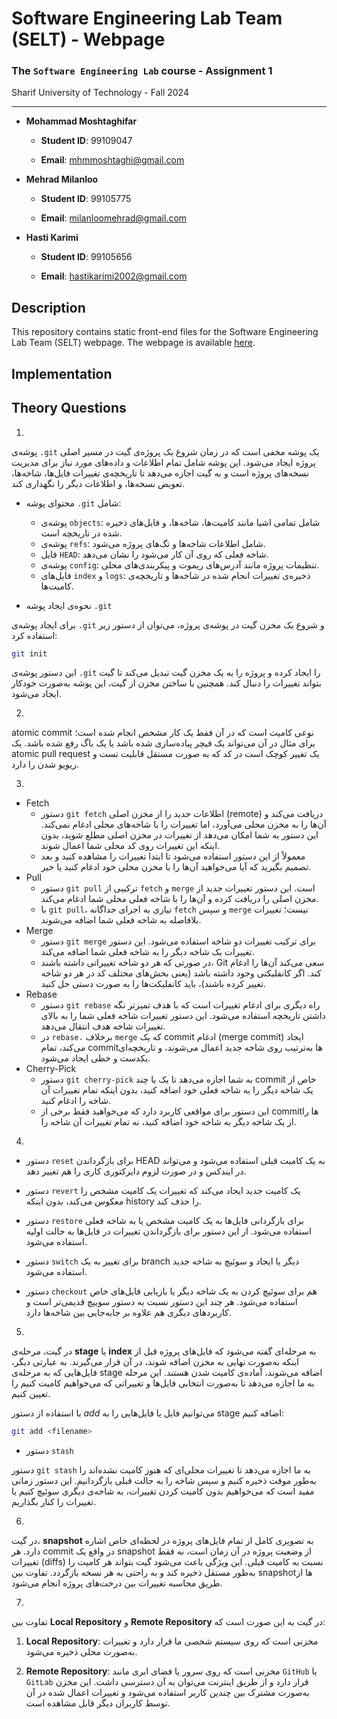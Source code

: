 # Software Engineering Lab Team (SELT) - Webpage

### The `Software Engineering Lab` course - Assignment 1

Sharif University of Technology - Fall 2024

---

+ **Mohammad Moshtaghifar**

    + **Student ID**: 99109047

    + **Email**: mhmmoshtaghi@gmail.com

+ **Mehrad Milanloo**

    + **Student ID**: 99105775

    + **Email**: milanloomehrad@gmail.com

+ **Hasti Karimi**

    + **Student ID**: 99105656

    + **Email**: hastikarimi2002@gmail.com


## Description

This repository contains static front-end files for the Software Engineering Lab Team (SELT) webpage. The webpage is available [here](https://mehradmilan.github.io/index.html).

## Implementation

## Theory Questions

1.
پوشه‌ی
`.git`
 یک پوشه مخفی است که در زمان شروع یک پروژه‌ی گیت در مسیر اصلی پروژه ایجاد می‌شود. این پوشه شامل تمام اطلاعات و داده‌های مورد نیاز برای مدیریت نسخه‌های پروژه است و به گیت اجازه می‌دهد تا تاریخچه‌ی تغییرات فایل‌ها، شاخه‌ها، تعویض نسخه‌ها، و اطلاعات دیگر را نگهداری کند.

+ محتوای پوشه `.git` شامل:

  + پوشه‌ی `objects`: شامل تمامی اشیا مانند کامیت‌ها، شاخه‌ها، و فایل‌های ذخیره شده در تاریخچه است.
  + پوشه‌ی `refs`: شامل اطلاعات شاخه‌ها و تگ‌های پروژه می‌شود.
  + فایل `HEAD`: شاخه فعلی که روی آن کار می‌شود را نشان می‌دهد.
  + پوشه‌ی `config`: تنظیمات پروژه مانند آدرس‌های ریموت و پیکربندی‌های محلی.
  + فایل‌های `index` و `logs`: ذخیره‌ی تغییرات انجام شده در شاخه‌ها و تاریخچه‌ی کامیت‌ها.

+ نحوه‌ی ایجاد پوشه `.git`

برای ایجاد پوشه‌ی `.git` و شروع یک مخزن گیت در پوشه‌ی پروژه، می‌توان از دستور زیر استفاده کرد:

```bash
git init
```

این دستور پوشه‌ی `.git` را ایجاد کرده و پروژه را به یک مخزن گیت تبدیل می‌کند تا گیت بتواند تغییرات را دنبال کند.
همچنین با ساختن مخزن از گیت، این پوشه به‌صورت خودکار ایجاد می‌شود.
<!-- </div> -->

2.
atomic commit
نوعی کامیت است که در آن فقط یک کار مشخص انجام شده است؛ برای مثال در آن می‌تواند یک فیچر پیاده‌سازی شده باشد یا یک باگ رفع شده باشد.
یک atomic pull request یک تغییر کوچک است در کد که به صورت مستقل قابلیت تست و ریویو شدن را دارد.
<!-- </div> -->

3.
+ Fetch
  + دستور `git fetch` اطلاعات جدید را از مخزن اصلی (remote) دریافت می‌کند و آن‌ها را به مخزن محلی می‌آورد، اما تغییرات را با شاخه‌های محلی ادغام نمی‌کند. این دستور به شما امکان می‌دهد از تغییرات در مخزن اصلی مطلع شوید، بدون اینکه این تغییرات روی کد محلی شما اعمال شوند.
  + معمولاً از این دستور استفاده می‌شود تا ابتدا تغییرات را مشاهده کنید و بعد تصمیم بگیرید که آیا می‌خواهید آن‌ها را با مخزن محلی خود ادغام کنید یا خیر.
+ Pull
  + دستور `git pull` ترکیبی از `fetch` و `merge` است. این دستور تغییرات جدید از مخزن اصلی را دریافت کرده و آن‌ها را با شاخه فعلی محلی شما ادغام می‌کند.
  + با `git pull`، نیازی به اجرای جداگانه `fetch` و سپس `merge` نیست؛ تغییرات بلافاصله به شاخه فعلی شما اضافه می‌شوند.
+ Merge
  + دستور `git merge` برای ترکیب تغییرات دو شاخه استفاده می‌شود. این دستور تغییرات یک شاخه دیگر را به شاخه فعلی شما اضافه می‌کند.
  + در صورتی که هر دو شاخه تغییراتی داشته باشند، Git سعی می‌کند آن‌ها را ادغام کند. اگر کانفلیکتی وجود داشته باشد (یعنی بخش‌های مختلف کد در هر دو شاخه تغییر کرده باشند)، باید کانفلیکت‌ها را به صورت دستی حل کنید.
+ Rebase
  + دستور `git rebase` راه دیگری برای ادغام تغییرات است که با هدف تمیزتر نگه داشتن تاریخچه استفاده می‌شود. این دستور تغییرات شاخه فعلی شما را به بالای تغییرات شاخه هدف انتقال می‌دهد.
  + در `rebase،` برخلاف `merge` که یک commit ادغام (merge commit) ایجاد می‌کند، تمام commitها به‌ترتیب روی شاخه جدید اعمال می‌شوند، و تاریخچه‌ای یکدست و خطی ایجاد می‌شود.
+ Cherry-Pick
  + دستور `git cherry-pick` به شما اجازه می‌دهد تا یک یا چند commit خاص از یک شاخه دیگر را به شاخه فعلی خود اضافه کنید، بدون اینکه تمام تغییرات آن شاخه را ادغام کنید.
  + این دستور برای مواقعی کاربرد دارد که می‌خواهید فقط برخی از commitها را از یک شاخه دیگر به شاخه خود اضافه کنید، نه تمام تغییرات آن شاخه را.
<!-- </div> -->

4.
+ دستور 
`reset`
  برای بازگرداندن 
  HEAD
  به یک کامیت قبلی استفاده می‌شود و می‌تواند در ایندکس و در صورت لزوم دایرکتوری کاری را هم تغییر دهد.

+ دستور `revert`
 یک کامیت جدید ایجاد می‌کند که تغییرات یک کامیت مشخص را معکوس می‌کند، بدون اینکه history را حذف کند.

+ دستور `restore` برای بازگردانی فایل‌ها به یک کامیت مشخص یا به شاخه فعلی استفاده می‌شود. از این دستور برای بازگرداندن تغییرات در فایل‌ها به حالت اولیه استفاده می‌شود.

+ دستور `switch` برای تغییر به یک branch دیگر یا ایجاد و سوئیچ به شاخه جدید استفاده می‌شود.

+ دستور `checkout` هم برای سوئیچ کردن به یک شاخه دیگر یا بازیابی فایل‌های خاص استفاده می‌شود. هر چند این دستور نسبت به دستور سوییچ قدیمی‌تر است و کاربردهای دیگری هم علاوه بر جابه‌جایی بین شاخه‌ها دارد.

5.
در گیت، مرحله‌ی 
**stage**
 یا 
 **index**
  به مرحله‌ای گفته می‌شود که فایل‌های پروژه قبل از اینکه به‌صورت نهایی به مخزن اضافه شوند، در آن قرار می‌گیرند. به عبارتی دیگر، فایل‌هایی که به مرحله‌ی stage اضافه می‌شوند، آماده‌ی کامیت شدن هستند. این مرحله به ما اجازه می‌دهد تا به‌صورت انتخابی فایل‌ها و تغییراتی که می‌خواهیم کامیت کنیم را تعیین کنیم.

با استفاده از دستور *add* می‌توانیم فایل یا فایل‌هایی را به stage اضافه کنیم:

```bash
git add <filename>
```

+ دستور `stash`

دستور `git stash` به ما اجازه می‌دهد تا تغییرات محلی‌ای که هنوز کامیت نشده‌اند را به‌طور موقت ذخیره کنیم و سپس شاخه را به حالت قبلی بازگردانیم. این دستور زمانی مفید است که می‌خواهیم بدون کامیت کردن تغییرات، به شاخه‌ی دیگری سوئیچ کنیم یا تغییرات را کنار بگذاریم.

6.
در گیت، 
**snapshot**
به تصویری کامل از تمام فایل‌های پروژه در لحظه‌ای خاص اشاره دارد. هر commit در واقع یک snapshot از وضعیت پروژه در آن زمان است، نه فقط تغییرات (diffs) نسبت به کامیت قبلی. این ویژگی باعث می‌شود گیت بتواند هر کامیت را به‌طور مستقل ذخیره کند و به راحتی به هر نسخه بازگردد. تفاوت بین snapshotها از طریق محاسبه تغییرات بین درخت‌های پروژه انجام می‌شود.

7.
تفاوت بین 
**Local Repository**
و
**Remote Repository**
در گیت به این صورت است که:

1. **Local Repository**: مخزنی است که روی سیستم شخصی ما قرار دارد و تغییرات به‌صورت محلی ذخیره می‌شود.

2. **Remote Repository**: مخزنی است که روی سرور یا فضای ابری مانند `GitHub` یا `GitLab` قرار دارد و از طریق اینترنت می‌توان به آن دسترسی داشت. این مخزن به‌صورت مشترک بین چندین کاربر استفاده می‌شود و تغییرات اعمال شده در آن توسط کاربران دیگر قابل مشاهده است.
